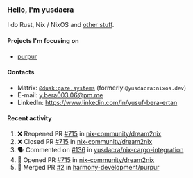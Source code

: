### Hello, I'm yusdacra

I do Rust, Nix / NixOS and [other stuff](https://gaze.systems/).

#### Projects I'm focusing on

- [purpur](https://github.com/harmony-development/purpur)

#### Contacts

- Matrix: [`@dusk:gaze.systems`](https://matrix.to/#/@dusk:gaze.systems) (formerly `@yusdacra:nixos.dev`)
- E-mail: y.bera003.06@pm.me
- LinkedIn: https://www.linkedin.com/in/yusuf-bera-ertan

#### Recent activity

<!--START_SECTION:activity-->
1. ❌ Reopened PR [#715](https://github.com/nix-community/dream2nix/pull/715) in [nix-community/dream2nix](https://github.com/nix-community/dream2nix)
2. ❌ Closed PR [#715](https://github.com/nix-community/dream2nix/pull/715) in [nix-community/dream2nix](https://github.com/nix-community/dream2nix)
3. 🗣 Commented on [#136](https://github.com/yusdacra/nix-cargo-integration/issues/136#issuecomment-1744735909) in [yusdacra/nix-cargo-integration](https://github.com/yusdacra/nix-cargo-integration)
4. 💪 Opened PR [#715](https://github.com/nix-community/dream2nix/pull/715) in [nix-community/dream2nix](https://github.com/nix-community/dream2nix)
5. 🎉 Merged PR [#2](https://github.com/harmony-development/purpur/pull/2) in [harmony-development/purpur](https://github.com/harmony-development/purpur)
<!--END_SECTION:activity-->
